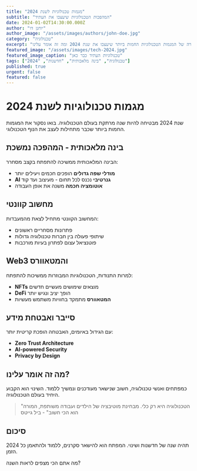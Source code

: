 ```yaml
---
title: "מגמות טכנולוגיות לשנת 2024"
subtitle: "המהפכות הטכנולוגיות שיעצבו את העתיד"
date: 2024-01-02T14:30:00.000Z
author: "יוחנן דו"
author_image: "/assets/images/authors/john-doe.jpg"
category: "טכנולוגיה"
excerpt: "סקירה של המגמות הטכנולוגיות החמות ביותר שיעצבו את שנת 2024 ומה זה אומר עלינו."
featured_image: "/assets/images/tech-2024.jpg"
featured_image_caption: "טכנולוגיות העתיד כבר כאן"
tags: ["טכנולוגיה", "בינה מלאכותית", "חדשנות", "2024"]
published: true
urgent: false
featured: false
---
```


# מגמות טכנולוגיות לשנת 2024

שנת 2024 מבטיחה להיות שנה מרתקת בעולם הטכנולוגיה. בואו נסקור את המגמות החמות ביותר שכבר מתחילות לעצב את הנוף הטכנולוגי.

## בינה מלאכותית - המהפכה נמשכת

הבינה המלאכותית ממשיכה להתפתח בקצב מסחרר:

- **מודלי שפה גדולים** הופכים חכמים ויעילים יותר
- **AI גנרטיבי** נכנס לכל תחום - מעיצוב ועד קוד
- **אוטומציה חכמה** משנה את אופן העבודה

## מחשוב קוונטי

המחשוב הקוונטי מתחיל לצאת מהמעבדות:

- פתרונות מסחריים ראשונים
- שיתופי פעולה בין חברות טכנולוגיה גדולות
- פוטנציאל עצום לפתרון בעיות מורכבות

## Web3 והמטאוורס

למרות התנודות, הטכנולוגיות המבוזרות ממשיכות להתפתח:

- **NFTs** מוצאים שימושים מעשיים חדשים
- **DeFi** הופך יציב ונגיש יותר
- **המטאוורס** מתמקד בחוויות משתמש מעשיות

## סייבר ואבטחת מידע

עם הגידול באיומים, האבטחה הופכת קריטית יותר:

- **Zero Trust Architecture**
- **AI-powered Security**
- **Privacy by Design**

## מה זה אומר עלינו?

כמפתחים ואנשי טכנולוגיה, חשוב שנישאר מעודכנים ונמשיך ללמוד. השינוי הוא הקבוע היחיד בעולם הטכנולוגיה.

> "הטכנולוגיה היא רק כלי. מבחינת מוטיבציה של הילדים ועבודה משותפת, המורה הוא הכי חשוב" - ביל גייטס

## סיכום

2024 תהיה שנה של חדשנות ושינוי. המפתח הוא להישאר סקרנים, ללמוד ולהתאמן כל הזמן.

מה אתם הכי מצפים לראות השנה? 